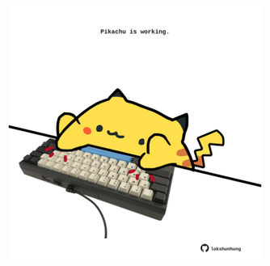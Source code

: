 <!-- built at 06/07/2021, 03:01:52 UTC -->
<p align="center">
  <img width="500" height="500" src="./ReadmeImage.svg">
</p>
